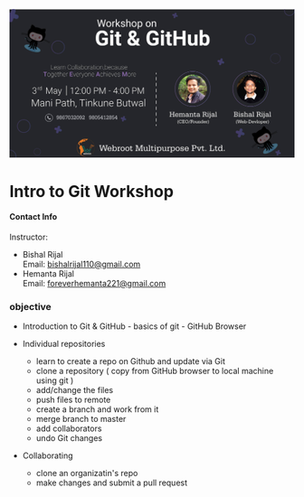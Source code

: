 ![banner](images/banner.jpg)

# Intro to Git Workshop

#### Contact Info
Instructor: 
* Bishal Rijal  
Email:  bishalrijal110@gmail.com 
* Hemanta Rijal  
Email:  foreverhemanta221@gmail.com

### objective 

* Introduction to Git & GitHub
      - basics of git
      - GitHub Browser
    
* Individual repositories
    - learn to create a repo on Github and update via Git
    - clone a repository ( copy from GitHub browser to local machine using git )
    - add/change the files 
    - push files to remote 
    - create a branch and work from it 
    - merge branch to master 
    - add collaborators     
    - undo Git changes 

* Collaborating 
  - clone an organizatin's repo
  - make changes and submit a pull request
